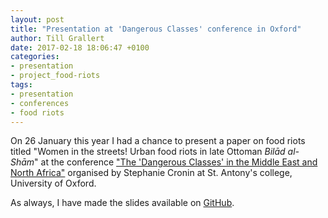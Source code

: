```yaml
---
layout: post
title: "Presentation at 'Dangerous Classes' conference in Oxford"
author: Till Grallert
date: 2017-02-18 18:06:47 +0100
categories:
- presentation
- project_food-riots
tags:
- presentation
- conferences
- food riots
---
```


On 26 January this year I had a chance to present a paper on food riots titled "Women in the streets! Urban food riots in late Ottoman *Bilād al-Shām*" at the conference ["The 'Dangerous Classes' in the Middle East and North Africa"](https://www.sant.ox.ac.uk/events/conference-%E2%80%9Cdangerous-classes%E2%80%9D-middle-east-and-north-africa) organised by Stephanie Cronin at St. Antony's college, University of Oxford.

As always, I have made the slides available on [GitHub](https://tillgrallert.github.io/slides/2017-Oxford).